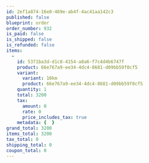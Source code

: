 ```yaml
---
id: 2ef1a874-16e0-469e-ab4f-4ac41aa142c3
published: false
blueprint: order
order_number: 932
is_paid: false
is_shipped: false
is_refunded: false
items:
  -
    id: 5371ba3d-d1c8-4154-a8a6-f7c4d4b6747f
    product: 66e767a9-ee34-4dc4-8681-d09bb59f0cf5
    variant:
      variant: 10km
      product: 66e767a9-ee34-4dc4-8681-d09bb59f0cf5
    quantity: 1
    total: 3200
    tax:
      amount: 0
      rate: 0
      price_includes_tax: true
    metadata: {  }
grand_total: 3200
items_total: 3200
tax_total: 0
shipping_total: 0
coupon_total: 0
---
```

